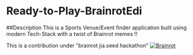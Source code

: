# Ready-to-Play-BrainrotEdi

##Description
This is a Sports Venue/Event finder application built using modern Tech-Stack with a twist of Brainrot memes !!

This is a contribution under "brainrot jia.seed hackathon"
<a href="https://ibb.co/QfgsN1v"><img src="https://i.ibb.co/drTn2z4/Brainrot.png" alt="Brainrot" border="0"></a><br /><a target='_blank' href='https://dedupelist.com/'></a><br />
